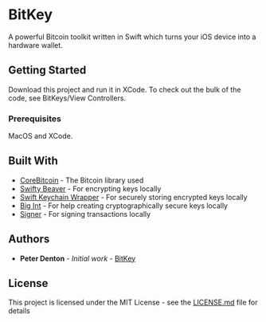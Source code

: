 # BitKey

A powerful Bitcoin toolkit written in Swift which turns your iOS device into a hardware wallet.

## Getting Started

Download this project and run it in XCode. To check out the bulk of the code, see BitKeys/View Controllers.

### Prerequisites

MacOS and XCode.

## Built With

* [CoreBitcoin](https://github.com/oleganza/CoreBitcoin) - The Bitcoin library used
* [Swifty Beaver](https://github.com/SwiftyBeaver/AES256CBC) - For encrypting keys locally
* [Swift Keychain Wrapper](https://github.com/jrendel/SwiftKeychainWrapper) - For securely storing encrypted keys locally
* [Big Int](https://github.com/attaswift/BigInt) - For help creating cryptographically secure keys locally
* [Signer](https://github.com/blockcypher/btcutils/tree/master/signer) - For signing transactions locally

## Authors

* **Peter Denton** - *Initial work* - [BitKey](https://github.com/FontaineDenton/BitKey)

## License

This project is licensed under the MIT License - see the [LICENSE.md](LICENSE.md) file for details

